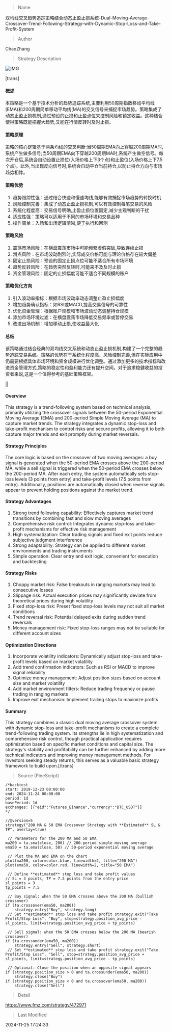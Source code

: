 
> Name

双均线交叉趋势追踪策略结合动态止盈止损系统-Dual-Moving-Average-Crossover-Trend-Following-Strategy-with-Dynamic-Stop-Loss-and-Take-Profit-System

> Author

ChaoZhang

> Strategy Description

![IMG](https://www.fmz.com/upload/asset/1e7ecf2cad7b13aa3d3.png)

[trans]
#### 概述
本策略是一个基于技术分析的趋势追踪系统,主要利用50周期指数移动平均线(EMA)和200周期简单移动平均线(MA)的交叉信号来捕捉市场趋势。策略集成了动态止盈止损机制,通过预设的止损和止盈点位来控制风险和锁定收益。这种结合使得策略既能把握大趋势,又能在行情反转时及时止损。

#### 策略原理
策略的核心逻辑基于两条均线的交叉判断:当50周期EMA向上穿越200周期MA时,系统产生做多信号;当50周期EMA向下穿越200周期MA时,系统产生做空信号。每次开仓后,系统会自动设置止损位(入场价格上下3个点)和止盈位(入场价格上下7.5个点)。此外,当出现反向信号时,系统会自动平仓当前持仓,以防止持仓方向与市场趋势相悖。

#### 策略优势
1. 趋势跟踪性强：通过结合快速和慢速均线,能够有效捕捉市场趋势的转换时机
2. 风险控制完善：集成了动态止盈止损机制,可以有效控制每笔交易的风险
3. 系统化程度高：交易信号明确,止盈止损位置固定,减少主观判断的干扰
4. 适应性强：策略可以适用于不同的市场环境和交易品种
5. 操作简单：入场和出场逻辑清晰,便于执行和回测

#### 策略风险
1. 震荡市场风险：在横盘震荡市场中可能频繁虚假突破,导致连续止损
2. 滑点风险：在市场波动剧烈时,实际成交价格可能与理论价格存在较大偏差
3. 固定止损风险：预设的固定止损点位可能不适合所有市场环境
4. 趋势反转风险：在趋势突然反转时,可能来不及及时止损
5. 资金管理风险：固定的止损幅度可能不适合不同规模的账户

#### 策略优化方向
1. 引入波动率指标：根据市场波动率动态调整止盈止损幅度
2. 增加趋势确认指标：如RSI或MACD,提高交易信号的可靠性
3. 优化资金管理：根据账户规模和市场波动动态调整持仓规模
4. 添加市场环境过滤：在横盘震荡市场降低交易频率或暂停交易
5. 改进出场机制：增加移动止损,使收益最大化

#### 总结
该策略通过结合经典的双均线交叉系统和动态止盈止损机制,构建了一个完整的趋势追踪交易系统。策略的优势在于系统化程度高、风险控制完善,但在实际应用中仍需要根据具体市场环境和资金规模进行优化调整。通过添加更多的技术指标和改进资金管理方式,策略的稳定性和盈利能力还有提升空间。对于追求稳健收益的投资者来说,这是一个值得参考的基础策略框架。

|| 

#### Overview
This strategy is a trend-following system based on technical analysis, primarily utilizing the crossover signals between the 50-period Exponential Moving Average (EMA) and 200-period Simple Moving Average (MA) to capture market trends. The strategy integrates a dynamic stop-loss and take-profit mechanism to control risks and secure profits, allowing it to both capture major trends and exit promptly during market reversals.

#### Strategy Principles
The core logic is based on the crossover of two moving averages: a buy signal is generated when the 50-period EMA crosses above the 200-period MA, while a sell signal is triggered when the 50-period EMA crosses below the 200-period MA. After each entry, the system automatically sets stop-loss levels (3 points from entry) and take-profit levels (7.5 points from entry). Additionally, positions are automatically closed when reverse signals appear to prevent holding positions against the market trend.

#### Strategy Advantages
1. Strong trend following capability: Effectively captures market trend transitions by combining fast and slow moving averages
2. Comprehensive risk control: Integrates dynamic stop-loss and take-profit mechanisms for effective risk management
3. High systematization: Clear trading signals and fixed exit points reduce subjective judgment interference
4. Strong adaptability: Strategy can be applied to different market environments and trading instruments
5. Simple operation: Clear entry and exit logic, convenient for execution and backtesting

#### Strategy Risks
1. Choppy market risk: False breakouts in ranging markets may lead to consecutive losses
2. Slippage risk: Actual execution prices may significantly deviate from theoretical prices during high volatility
3. Fixed stop-loss risk: Preset fixed stop-loss levels may not suit all market conditions
4. Trend reversal risk: Potential delayed exits during sudden trend reversals
5. Money management risk: Fixed stop-loss ranges may not be suitable for different account sizes

#### Optimization Directions
1. Incorporate volatility indicators: Dynamically adjust stop-loss and take-profit levels based on market volatility
2. Add trend confirmation indicators: Such as RSI or MACD to improve signal reliability
3. Optimize money management: Adjust position sizes based on account size and market volatility
4. Add market environment filters: Reduce trading frequency or pause trading in ranging markets
5. Improve exit mechanism: Implement trailing stops to maximize profits

#### Summary
This strategy combines a classic dual moving average crossover system with dynamic stop-loss and take-profit mechanisms to create a complete trend-following trading system. Its strengths lie in high systematization and comprehensive risk control, though practical application requires optimization based on specific market conditions and capital size. The strategy's stability and profitability can be further enhanced by adding more technical indicators and improving money management methods. For investors seeking steady returns, this serves as a valuable basic strategy framework to build upon.[/trans]



> Source (PineScript)

``` pinescript
/*backtest
start: 2019-12-23 08:00:00
end: 2024-11-24 00:00:00
period: 1d
basePeriod: 1d
exchanges: [{"eid":"Futures_Binance","currency":"BTC_USDT"}]
*/

//@version=5 
strategy("200 MA & 50 EMA Crossover Strategy with **Estimated** SL & TP", overlay=true) 

 // Parameters for the 200 MA and 50 EMA
ma200 = ta.sma(close, 200) // 200-period simple moving average 
ema50 = ta.ema(close, 50) // 50-period exponential moving average 

 // Plot the MA and EMA on the chart 
plot(ma200, color=color.blue, linewidth=2, title="200 MA") 
plot(ema50, color=color.red, linewidth=2, title="50 EMA") 

 // Define **estimated** stop loss and take profit values 
// SL = 3 points, TP = 7.5 points from the entry price 
sl_points = 3 
tp_points = 7.5 

 // Buy signal: when the 50 EMA crosses above the 200 MA (bullish crossover) 
if (ta.crossover(ema50, ma200)) 
    strategy.entry("Buy", strategy.long) 
 // Set **estimated** stop loss and take profit strategy.exit("Take Profit/Stop Loss", "Buy", stop=strategy.position_avg_price - sl_points, limit=strategy.position_avg_price + tp_points) 

 // Sell signal: when the 50 EMA crosses below the 200 MA (bearish crossover) 
if (ta.crossunder(ema50, ma200)) 
    strategy.entry("Sell", strategy.short) 
 // Set **estimated** stop loss and take profit strategy.exit("Take Profit/Stop Loss", "Sell", stop=strategy.position_avg_price + sl_points, limit=strategy.position_avg_price - tp_points) 

 // Optional: Close the position when an opposite signal appears 
if (strategy.position_size > 0 and ta.crossunder(ema50, ma200)) 
    strategy.close("Buy") 
if (strategy.position_size < 0 and ta.crossover(ema50, ma200)) 
    strategy.close("Sell")
```

> Detail

https://www.fmz.com/strategy/472971

> Last Modified

2024-11-25 17:24:33
